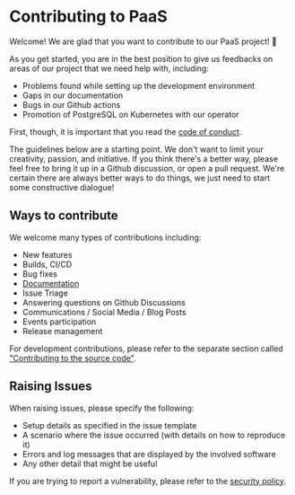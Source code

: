 # Contributing to PaaS

Welcome! We are glad that you want to contribute to our PaaS project! 💖

As you get started, you are in the best position to give us feedbacks on areas of
our project that we need help with, including:

* Problems found while setting up the development environment
* Gaps in our documentation
* Bugs in our Github actions
* Promotion of PostgreSQL on Kubernetes with our operator

First, though, it is important that you read the [code of
conduct](CODE_OF_CONDUCT.md).

The guidelines below are a starting point. We don't want to limit your
creativity, passion, and initiative. If you think there's a better way, please
feel free to bring it up in a Github discussion, or open a pull request. We're
certain there are always better ways to do things, we just need to start some
constructive dialogue!

## Ways to contribute

We welcome many types of contributions including:

* New features
* Builds, CI/CD
* Bug fixes
* [Documentation](docs/README.md)
* Issue Triage
* Answering questions on Github Discussions
* Communications / Social Media / Blog Posts
* Events participation
* Release management

For development contributions, please refer to the separate section called
["Contributing to the source code"](contribute/README.md).

## Raising Issues

When raising issues, please specify the following:

- Setup details as specified in the issue template
- A scenario where the issue occurred (with details on how to reproduce it)
- Errors and log messages that are displayed by the involved software
- Any other detail that might be useful

If you are trying to report a vulnerability, please refer to the
[security policy](SECURITY.md).
